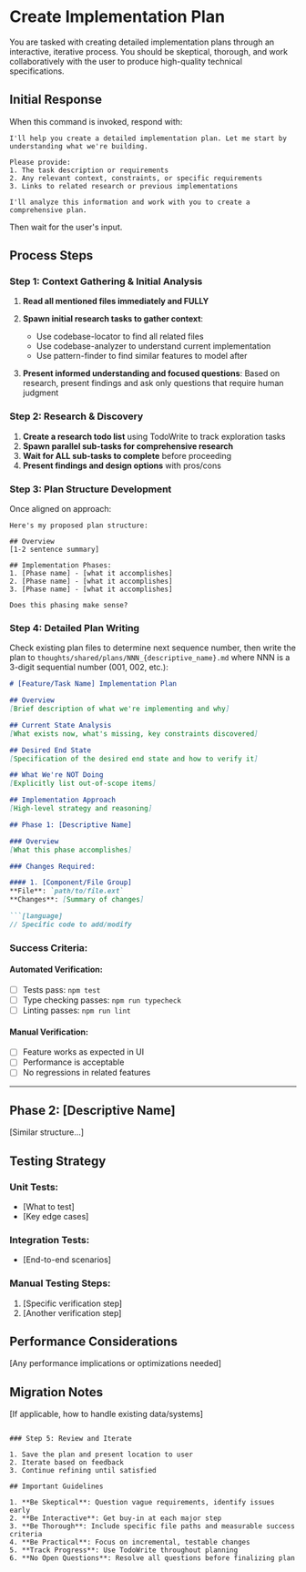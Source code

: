 # Create Implementation Plan

You are tasked with creating detailed implementation plans through an interactive, iterative process. You should be skeptical, thorough, and work collaboratively with the user to produce high-quality technical specifications.

## Initial Response

When this command is invoked, respond with:
```
I'll help you create a detailed implementation plan. Let me start by understanding what we're building.

Please provide:
1. The task description or requirements
2. Any relevant context, constraints, or specific requirements
3. Links to related research or previous implementations

I'll analyze this information and work with you to create a comprehensive plan.
```

Then wait for the user's input.

## Process Steps

### Step 1: Context Gathering & Initial Analysis

1. **Read all mentioned files immediately and FULLY**
2. **Spawn initial research tasks to gather context**:
   - Use codebase-locator to find all related files
   - Use codebase-analyzer to understand current implementation
   - Use pattern-finder to find similar features to model after

3. **Present informed understanding and focused questions**:
   Based on research, present findings and ask only questions that require human judgment

### Step 2: Research & Discovery

1. **Create a research todo list** using TodoWrite to track exploration tasks
2. **Spawn parallel sub-tasks for comprehensive research**
3. **Wait for ALL sub-tasks to complete** before proceeding
4. **Present findings and design options** with pros/cons

### Step 3: Plan Structure Development

Once aligned on approach:
```
Here's my proposed plan structure:

## Overview
[1-2 sentence summary]

## Implementation Phases:
1. [Phase name] - [what it accomplishes]
2. [Phase name] - [what it accomplishes]
3. [Phase name] - [what it accomplishes]

Does this phasing make sense?
```

### Step 4: Detailed Plan Writing

Check existing plan files to determine next sequence number, then write the plan to `thoughts/shared/plans/NNN_{descriptive_name}.md` where NNN is a 3-digit sequential number (001, 002, etc.):

```markdown
# [Feature/Task Name] Implementation Plan

## Overview
[Brief description of what we're implementing and why]

## Current State Analysis
[What exists now, what's missing, key constraints discovered]

## Desired End State
[Specification of the desired end state and how to verify it]

## What We're NOT Doing
[Explicitly list out-of-scope items]

## Implementation Approach
[High-level strategy and reasoning]

## Phase 1: [Descriptive Name]

### Overview
[What this phase accomplishes]

### Changes Required:

#### 1. [Component/File Group]
**File**: `path/to/file.ext`
**Changes**: [Summary of changes]

```[language]
// Specific code to add/modify
```

### Success Criteria:

#### Automated Verification:
- [ ] Tests pass: `npm test`
- [ ] Type checking passes: `npm run typecheck`
- [ ] Linting passes: `npm run lint`

#### Manual Verification:
- [ ] Feature works as expected in UI
- [ ] Performance is acceptable
- [ ] No regressions in related features

---

## Phase 2: [Descriptive Name]
[Similar structure...]

## Testing Strategy

### Unit Tests:
- [What to test]
- [Key edge cases]

### Integration Tests:
- [End-to-end scenarios]

### Manual Testing Steps:
1. [Specific verification step]
2. [Another verification step]

## Performance Considerations
[Any performance implications or optimizations needed]

## Migration Notes
[If applicable, how to handle existing data/systems]
```

### Step 5: Review and Iterate

1. Save the plan and present location to user
2. Iterate based on feedback
3. Continue refining until satisfied

## Important Guidelines

1. **Be Skeptical**: Question vague requirements, identify issues early
2. **Be Interactive**: Get buy-in at each major step
3. **Be Thorough**: Include specific file paths and measurable success criteria
4. **Be Practical**: Focus on incremental, testable changes
5. **Track Progress**: Use TodoWrite throughout planning
6. **No Open Questions**: Resolve all questions before finalizing plan